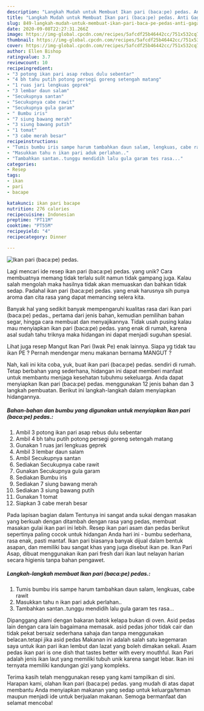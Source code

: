 ```yaml
---
description: "Langkah Mudah untuk Membuat Ikan pari (baca:pe) pedas. Anti Gagal"
title: "Langkah Mudah untuk Membuat Ikan pari (baca:pe) pedas. Anti Gagal"
slug: 849-langkah-mudah-untuk-membuat-ikan-pari-baca-pe-pedas-anti-gagal
date: 2020-09-08T22:27:31.266Z
image: https://img-global.cpcdn.com/recipes/5afcdf25b46442cc/751x532cq70/ikan-pari-bacape-pedas-foto-resep-utama.jpg
thumbnail: https://img-global.cpcdn.com/recipes/5afcdf25b46442cc/751x532cq70/ikan-pari-bacape-pedas-foto-resep-utama.jpg
cover: https://img-global.cpcdn.com/recipes/5afcdf25b46442cc/751x532cq70/ikan-pari-bacape-pedas-foto-resep-utama.jpg
author: Ellen Bishop
ratingvalue: 3.7
reviewcount: 10
recipeingredient:
- "3 potong ikan pari asap rebus dulu sebentar"
- "4 bh tahu putih potong persegi goreng setengah matang"
- "1 ruas jari lengkuas geprek"
- "3 lembar daun salam"
- "Secukupnya santan"
- "Secukupnya cabe rawit"
- "Secukupnya gula garam"
- " Bumbu iris"
- "7 siung bawang merah"
- "3 siung bawang putih"
- "1 tomat"
- "3 cabe merah besar"
recipeinstructions:
- "Tumis bumbu iris sampe harum tambahkan daun salam, lengkuas, cabe rawit"
- "Masukkan tahu n ikan pari aduk perlahan.."
- "Tambahkan santan..tunggu mendidih lalu gula garam tes rasa..."
categories:
- Resep
tags:
- ikan
- pari
- bacape

katakunci: ikan pari bacape 
nutrition: 276 calories
recipecuisine: Indonesian
preptime: "PT11M"
cooktime: "PT55M"
recipeyield: "4"
recipecategory: Dinner

---
```



![Ikan pari (baca:pe) pedas.](https://img-global.cpcdn.com/recipes/5afcdf25b46442cc/751x532cq70/ikan-pari-bacape-pedas-foto-resep-utama.jpg)

Lagi mencari ide resep ikan pari (baca:pe) pedas. yang unik? Cara membuatnya memang tidak terlalu sulit namun tidak gampang juga. Kalau salah mengolah maka hasilnya tidak akan memuaskan dan bahkan tidak sedap. Padahal ikan pari (baca:pe) pedas. yang enak harusnya sih punya aroma dan cita rasa yang dapat memancing selera kita.

Banyak hal yang sedikit banyak mempengaruhi kualitas rasa dari ikan pari (baca:pe) pedas., pertama dari jenis bahan, kemudian pemilihan bahan segar, hingga cara membuat dan menyajikannya. Tidak usah pusing kalau mau menyiapkan ikan pari (baca:pe) pedas. yang enak di rumah, karena asal sudah tahu triknya maka hidangan ini dapat menjadi suguhan spesial.

Lihat juga resep Mangut Ikan Pari (Iwak Pe) enak lainnya. Siapa yg tidak tau ikan PE ? Pernah mendengar menu makanan bernama MANGUT ?


Nah, kali ini kita coba, yuk, buat ikan pari (baca:pe) pedas. sendiri di rumah. Tetap berbahan yang sederhana, hidangan ini dapat memberi manfaat untuk membantu menjaga kesehatan tubuhmu sekeluarga. Anda dapat menyiapkan Ikan pari (baca:pe) pedas. menggunakan 12 jenis bahan dan 3 langkah pembuatan. Berikut ini langkah-langkah dalam menyiapkan hidangannya.

<!--inarticleads1-->

##### Bahan-bahan dan bumbu yang digunakan untuk menyiapkan Ikan pari (baca:pe) pedas.:

1. Ambil 3 potong ikan pari asap rebus dulu sebentar
1. Ambil 4 bh tahu putih potong persegi goreng setengah matang
1. Gunakan 1 ruas jari lengkuas geprek
1. Ambil 3 lembar daun salam
1. Ambil Secukupnya santan
1. Sediakan Secukupnya cabe rawit
1. Gunakan Secukupnya gula garam
1. Sediakan  Bumbu iris
1. Sediakan 7 siung bawang merah
1. Sediakan 3 siung bawang putih
1. Gunakan 1 tomat
1. Siapkan 3 cabe merah besar


Pada lapisan bagian dalam Tentunya ini sangat anda sukai dengan masakan yang berkuah dengan ditambah dengan rasa yang pedas, membuat masakan gulai ikan pari ini lebih. Resep ikan pari asam dan pedas berikut sepertinya paling cocok untuk hidangan Anda hari ini - bumbu sederhana, rasa enak, pasti mantaf. Ikan pari biasanya banyak dijual dalam bentuk asapan, dan memiliki bau sangat khas yang juga disebut ikan pe. Ikan Pari Asap, dibuat menggunakan ikan pari fresh dari ikan laut nelayan harian secara higienis tanpa bahan pengawet. 

<!--inarticleads2-->

##### Langkah-langkah membuat Ikan pari (baca:pe) pedas.:

1. Tumis bumbu iris sampe harum tambahkan daun salam, lengkuas, cabe rawit
1. Masukkan tahu n ikan pari aduk perlahan..
1. Tambahkan santan..tunggu mendidih lalu gula garam tes rasa...


Dipanggang alami dengan bakaran batok kelapa bukan di oven. Asid pedas lain dengan cara lain bagaimana memasak. asid pedas johor tidak cair dan tidak pekat bersaiz sederhana sahaja dan tanpa menggunakan belacan.tetapi jika asid pedas Makanan ini adalah salah satu kegemaran saya untuk ikan pari ikan lembut dan lazat yang boleh dimakan sekali. Asam pedas ikan pari is one dish that tastes better with every mouthful. Ikan Pari adalah jenis ikan laut yang memiliki tubuh unik karena sangat lebar. Ikan ini ternyata memiliki kandungan gizi yang kompleks. 

Terima kasih telah menggunakan resep yang kami tampilkan di sini. Harapan kami, olahan Ikan pari (baca:pe) pedas. yang mudah di atas dapat membantu Anda menyiapkan makanan yang sedap untuk keluarga/teman maupun menjadi ide untuk berjualan makanan. Semoga bermanfaat dan selamat mencoba!
